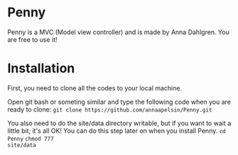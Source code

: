 Penny
=====

<p>Penny is a MVC (Model view controller) and is made by Anna Dahlgren. You are free to use it!</p>

Installation
============
<p>First, you need to clone all the codes to your local machine.</p>
Open git bash or someting similar and type the following code when you are ready to clone:
<code>git clone https://github.com/annaapelsin/Penny.git</code>

You also need to do the site/data directory writable, but if you want to wait a little bit, it's all OK!
You can do this step later on when you install Penny. 
<code>cd Penny</code> 
<code>chmod 777 site/data</code>
